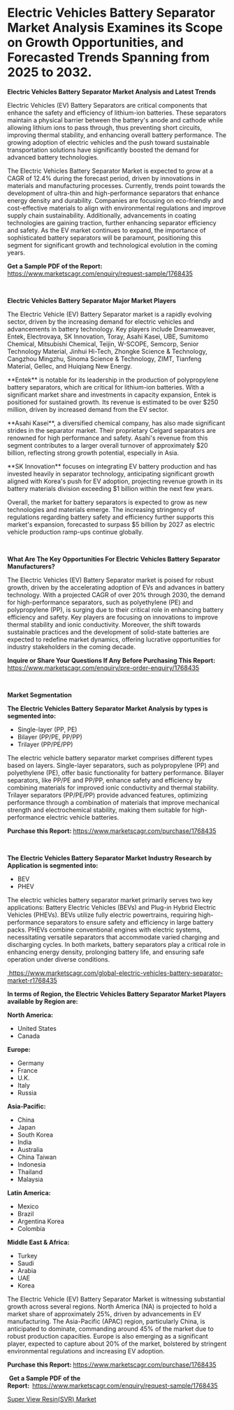 <p><h1>Electric Vehicles Battery Separator Market Analysis Examines its Scope on Growth Opportunities, and Forecasted Trends Spanning from 2025 to 2032.</h1></p><p><strong>Electric Vehicles Battery Separator Market Analysis and Latest Trends</strong></p>
<p><p>Electric Vehicles (EV) Battery Separators are critical components that enhance the safety and efficiency of lithium-ion batteries. These separators maintain a physical barrier between the battery's anode and cathode while allowing lithium ions to pass through, thus preventing short circuits, improving thermal stability, and enhancing overall battery performance. The growing adoption of electric vehicles and the push toward sustainable transportation solutions have significantly boosted the demand for advanced battery technologies.</p><p>The Electric Vehicles Battery Separator Market is expected to grow at a CAGR of 12.4% during the forecast period, driven by innovations in materials and manufacturing processes. Currently, trends point towards the development of ultra-thin and high-performance separators that enhance energy density and durability. Companies are focusing on eco-friendly and cost-effective materials to align with environmental regulations and improve supply chain sustainability. Additionally, advancements in coating technologies are gaining traction, further enhancing separator efficiency and safety. As the EV market continues to expand, the importance of sophisticated battery separators will be paramount, positioning this segment for significant growth and technological evolution in the coming years.</p></p>
<p><strong>Get a Sample PDF of the Report:&nbsp;</strong> <a href="https://www.marketscagr.com/enquiry/request-sample/1768435?utm_campaign=3018&utm_medium=2&utm_source=Github&utm_content=ia&utm_term=03042025&utm_id=electric-vehicles-battery-separator">https://www.marketscagr.com/enquiry/request-sample/1768435</a></p>
<p>&nbsp;</p>
<p><strong>Electric Vehicles Battery Separator Major Market Players</strong></p>
<p><p>The Electric Vehicle (EV) Battery Separator market is a rapidly evolving sector, driven by the increasing demand for electric vehicles and advancements in battery technology. Key players include Dreamweaver, Entek, Electrovaya, SK Innovation, Toray, Asahi Kasei, UBE, Sumitomo Chemical, Mitsubishi Chemical, Teijin, W-SCOPE, Semcorp, Senior Technology Material, Jinhui Hi-Tech, Zhongke Science & Technology, Cangzhou Mingzhu, Sinoma Science & Technology, ZIMT, Tianfeng Material, Gellec, and Huiqiang New Energy.</p><p>**Entek** is notable for its leadership in the production of polypropylene battery separators, which are critical for lithium-ion batteries. With a significant market share and investments in capacity expansion, Entek is positioned for sustained growth. Its revenue is estimated to be over $250 million, driven by increased demand from the EV sector.</p><p>**Asahi Kasei**, a diversified chemical company, has also made significant strides in the separator market. Their proprietary Celgard separators are renowned for high performance and safety. Asahi's revenue from this segment contributes to a larger overall turnover of approximately $20 billion, reflecting strong growth potential, especially in Asia.</p><p>**SK Innovation** focuses on integrating EV battery production and has invested heavily in separator technology, anticipating significant growth aligned with Korea's push for EV adoption, projecting revenue growth in its battery materials division exceeding $1 billion within the next few years.</p><p>Overall, the market for battery separators is expected to grow as new technologies and materials emerge. The increasing stringency of regulations regarding battery safety and efficiency further supports this market's expansion, forecasted to surpass $5 billion by 2027 as electric vehicle production ramp-ups continue globally.</p></p>
<p>&nbsp;</p>
<p><strong>What Are The Key Opportunities For Electric Vehicles Battery Separator Manufacturers?</strong></p>
<p><p>The Electric Vehicles (EV) Battery Separator market is poised for robust growth, driven by the accelerating adoption of EVs and advances in battery technology. With a projected CAGR of over 20% through 2030, the demand for high-performance separators, such as polyethylene (PE) and polypropylene (PP), is surging due to their critical role in enhancing battery efficiency and safety. Key players are focusing on innovations to improve thermal stability and ionic conductivity. Moreover, the shift towards sustainable practices and the development of solid-state batteries are expected to redefine market dynamics, offering lucrative opportunities for industry stakeholders in the coming decade.</p></p>
<p><strong>Inquire or Share Your Questions If Any Before Purchasing This Report:</strong> <a href="https://www.marketscagr.com/enquiry/pre-order-enquiry/1768435?utm_campaign=3018&utm_medium=2&utm_source=Github&utm_content=ia&utm_term=03042025&utm_id=electric-vehicles-battery-separator">https://www.marketscagr.com/enquiry/pre-order-enquiry/1768435</a></p>
<p>&nbsp;</p>
<p><strong>Market Segmentation</strong></p>
<p><strong>The Electric Vehicles Battery Separator Market Analysis by types is segmented into:</strong></p>
<p><ul><li>Single-layer (PP, PE)</li><li>Bilayer (PP/PE, PP/PP)</li><li>Trilayer (PP/PE/PP)</li></ul></p>
<p><p>The electric vehicle battery separator market comprises different types based on layers. Single-layer separators, such as polypropylene (PP) and polyethylene (PE), offer basic functionality for battery performance. Bilayer separators, like PP/PE and PP/PP, enhance safety and efficiency by combining materials for improved ionic conductivity and thermal stability. Trilayer separators (PP/PE/PP) provide advanced features, optimizing performance through a combination of materials that improve mechanical strength and electrochemical stability, making them suitable for high-performance electric vehicle batteries.</p></p>
<p><strong>Purchase this Report:&nbsp;</strong><a href="https://www.marketscagr.com/purchase/1768435?utm_campaign=3018&utm_medium=2&utm_source=Github&utm_content=ia&utm_term=03042025&utm_id=electric-vehicles-battery-separator">https://www.marketscagr.com/purchase/1768435</a></p>
<p>&nbsp;</p>
<p><strong>The Electric Vehicles Battery Separator Market Industry Research by Application is segmented into:</strong></p>
<p><ul><li>BEV</li><li>PHEV</li></ul></p>
<p><p>The electric vehicles battery separator market primarily serves two key applications: Battery Electric Vehicles (BEVs) and Plug-in Hybrid Electric Vehicles (PHEVs). BEVs utilize fully electric powertrains, requiring high-performance separators to ensure safety and efficiency in large battery packs. PHEVs combine conventional engines with electric systems, necessitating versatile separators that accommodate varied charging and discharging cycles. In both markets, battery separators play a critical role in enhancing energy density, prolonging battery life, and ensuring safe operation under diverse conditions.</p></p>
<p><a href="https://www.marketscagr.com/global-electric-vehicles-battery-separator-market-r1768435?utm_campaign=3018&utm_medium=2&utm_source=Github&utm_content=ia&utm_term=03042025&utm_id=electric-vehicles-battery-separator">&nbsp;https://www.marketscagr.com/global-electric-vehicles-battery-separator-market-r1768435</a></p>
<p><strong>In terms of Region, the Electric Vehicles Battery Separator Market Players available by Region are:</strong></p>
<p>
    <p> <strong> North America: </strong>
        <ul>
            <li>United States</li>
            <li>Canada</li>
        </ul>
        </p> 
    <p> <strong> Europe: </strong>
        <ul>
            <li>Germany</li>
            <li>France</li>
            <li>U.K.</li>
            <li>Italy</li>
            <li>Russia</li>
        </ul>
        </p> 
    <p> <strong> Asia-Pacific: </strong>
        <ul>
            <li>China</li>
            <li>Japan</li>
            <li>South Korea</li>
            <li>India</li>
            <li>Australia</li>
            <li>China Taiwan</li>
            <li>Indonesia</li>
            <li>Thailand</li>
            <li>Malaysia</li>
        </ul>
        </p> 
    <p> <strong> Latin America: </strong>
        <ul>
            <li>Mexico</li>
            <li>Brazil</li>
            <li>Argentina Korea</li>
            <li>Colombia</li>
        </ul>
        </p> 
    <p> <strong> Middle East & Africa: </strong>
        <ul>
            <li>Turkey</li>
            <li>Saudi</li>
            <li>Arabia</li>
            <li>UAE</li>
            <li>Korea</li>
        </ul>
    </p>
    </p>
<p><p>The Electric Vehicle (EV) Battery Separator Market is witnessing substantial growth across several regions. North America (NA) is projected to hold a market share of approximately 25%, driven by advancements in EV manufacturing. The Asia-Pacific (APAC) region, particularly China, is anticipated to dominate, commanding around 45% of the market due to robust production capacities. Europe is also emerging as a significant player, expected to capture about 20% of the market, bolstered by stringent environmental regulations and increasing EV adoption.</p></p>
<p><strong>Purchase this Report: </strong><a href="https://www.marketscagr.com/purchase/1768435?utm_campaign=3018&utm_medium=2&utm_source=Github&utm_content=ia&utm_term=03042025&utm_id=electric-vehicles-battery-separator">https://www.marketscagr.com/purchase/1768435</a></p>
<p>&nbsp;<strong>Get a Sample PDF of the Report:&nbsp;&nbsp;</strong><a href="https://www.marketscagr.com/enquiry/request-sample/1768435?utm_campaign=3018&utm_medium=2&utm_source=Github&utm_content=ia&utm_term=03042025&utm_id=electric-vehicles-battery-separator">https://www.marketscagr.com/enquiry/request-sample/1768435</a></p>
<p><strong></strong></p>
<p><p><a href="https://github.com/sefathlehki/Market-Research-Report-List-1/blob/main/super-view-resinsvr-market.md?utm_campaign=3018&utm_medium=2&utm_source=Github&utm_content=ia&utm_term=03042025&utm_id=electric-vehicles-battery-separator">Super View Resin(SVR) Market</a></p></p>